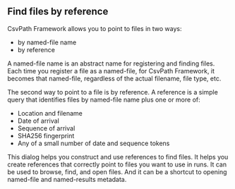 ## Find files by reference

CsvPath Framework allows you to point to files in two ways:
* by named-file name
* by reference

A named-file name is an abstract name for registering and finding files. Each
time you register a file as a named-file, for CsvPath Framework, it becomes
that named-file, regardless of the actual filename, file type, etc.

The second way to point to a file is by reference. A reference is a simple
query that identifies files by named-file name plus one or more of:
* Location and filename
* Date of arrival
* Sequence of arrival
* SHA256 fingerprint
* Any of a small number of date and sequence tokens

This dialog helps you construct and use references to find files. It helps
you create references that correctly point to files you want to use in runs.
It can be used to browse, find, and open files. And it can be a shortcut to
opening named-file and named-results metadata.





